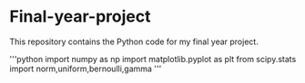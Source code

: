 # Final-year-project

This repository contains the Python code for my final year project. 

'''python
import numpy as np
import matplotlib.pyplot as plt
from scipy.stats import norm,uniform,bernoulli,gamma
'''
